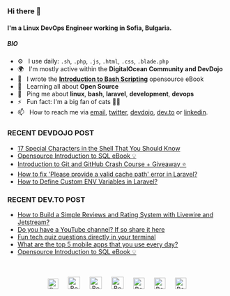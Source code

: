 ### Hi there 👋

#### I'm a Linux DevOps Engineer working in Sofia, Bulgaria.

##### BIO

- ⚙️&nbsp;&nbsp; I use daily: `.sh`, `.php`, `.js`, `.html`, `.css`, `.blade.php`
- 🌍&nbsp;&nbsp; I'm mostly active within the **DigitalOcean Community and DevDojo**
- 📘&nbsp;&nbsp; I wrote the **[Introduction to Bash Scripting](https://github.com/bobbyiliev/introduction-to-bash-scripting)** opensource eBook
- 🌱&nbsp;&nbsp; Learning all about **Open Source**
- 💬&nbsp;&nbsp; Ping me about **linux**, **bash**, **laravel**, **development**, **devops**
- ⚡️&nbsp;&nbsp; Fun fact: I'm a big fan of cats 🐱‍💻
- 📫&nbsp;&nbsp; How to reach me via [email], [twitter], [devdojo], [dev.to] or [linkedin].

### RECENT DEVDOJO POST

<!-- DEVDOJO:START -->
- [17 Special Characters in the Shell That You Should Know](https://devdojo.com/bobbyiliev/17-special-characters-in-the-shell-that-you-should-know)
- [Opensource Introduction to SQL eBook 💡](https://devdojo.com/bobbyiliev/opensource-introduction-to-sql-ebook)
- [Introduction to Git and GitHub Crash Course + Giveaway ⭐](https://devdojo.com/bobbyiliev/video-introduction-to-git-and-github-crash-course-giveaway)
- [How to fix &#039;Please provide a valid cache path&#039; error in Laravel?](https://devdojo.com/bobbyiliev/how-to-fix-please-provide-a-valid-cache-path-error-in-laravel)
- [How to Define Custom ENV Variables in Laravel?](https://devdojo.com/bobbyiliev/how-to-define-custom-env-variables-in-laravel)
<!-- DEVDOJO:END -->

### RECENT DEV.TO POST
<!-- BLOG-POST-LIST:START -->
- [How to Build a Simple Reviews and Rating System with Livewire and Jetstream?](https://dev.to/bobbyiliev/how-to-build-a-simple-reviews-and-rating-system-with-livewire-and-jetstream-36cj)
- [Do you have a YouTube channel? If so share it here](https://dev.to/bobbyiliev/do-you-have-a-youtube-channel-if-so-share-it-here-5f82)
- [Fun tech quiz questions directly in your terminal](https://dev.to/bobbyiliev/fun-tech-quiz-questions-directly-in-your-terminal-19pk)
- [What are the top 5 mobile apps that you use every day?](https://dev.to/bobbyiliev/what-are-the-top-5-mobile-apps-that-you-use-every-day-mmj)
- [Opensource Introduction to SQL eBook 💡](https://dev.to/bobbyiliev/opensource-introduction-to-sql-ebook-4kf5)
<!-- BLOG-POST-LIST:END -->


<p align="center">
<br><br>
<a href="https://dev.to/bobbyiliev"> 
<img src="https://d2fltix0v2e0sb.cloudfront.net/dev-badge.svg" alt="Bobby Iliev dev to profile" width="24px"/></a>
&emsp;
<a href= "https://instagram.com/bobby.iliev">
<img src="https://img.icons8.com/ios-glyphs/256/000000/instagram-new.svg" alt="Bobby Iliev instagram profile" width="28px"/></a>
&emsp;
<a href="https://www.paypal.com/paypalme/bobbyiliev">
<img src="https://img.icons8.com/ios-glyphs/256/000000/paypal.png" alt="Bobby Iliev pay pal me profile" width="28px"/></a> 
&emsp;
<a href="https://bobbyiliev.com">
<img src="https://img.icons8.com/material/256/000000/globe--v1.png" alt="Bobby Iliev personal website" width="28px"/></a>
&emsp;
<a href="https://linkedin.com/in/bobby-iliev">
<img src="https://img.icons8.com/ios-filled/256/000000/linkedin.svg" alt="Bobby Iliev linked in profile" width="26px"/></a>
&emsp;
<a href="https://twitter.com/bobbyiliev_">
<img src="https://img.icons8.com/ios-filled/256/000000/twitter.svg" alt="Bobby Iliev twitter profile" width="26px"/></a>
&emsp;
<a href="https://youtube.com/channel/UCQWmdHTeAO0UvaNqve9udRw/">
<img src="https://img.icons8.com/ios-filled/256/000000/youtube.svg" alt="Bobby Iliev YouTube profile" width="26px"/></a>
</p>

[email]: mailto:bobby@bobbyiliev.com
[twitter]: https://twitter.com/bobbyiliev_
[devdojo]: https://devdojo.com/bobbyiliev
[dev.to]: https://dev.to/bobbyiliev
[linkedin]: https://www.linkedin.com/in/bobby-iliev
[youtube]: https://youtube.com/channel/UCQWmdHTeAO0UvaNqve9udRw/
